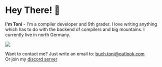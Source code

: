 # Hey There! 👋
**I'm Toni** - I'm a compiler developer and 9th grader. I love writing anything which has to do with the backend of compilers and big mountains. I currently live in north Germany.

![](https://go-skill-icons.vercel.app/api/icons?i=rust,asm,c,vscode,git,windows,ubuntu)

Want to contact me? Just write an email to: [buch.toni@outlook.com](mailto:buch.toni@outlook.com) <br/>
Or join my [discord server](https://discord.gg/2grbvjNuMQ)

